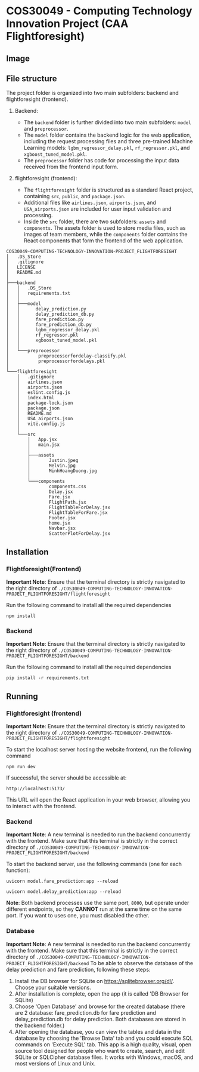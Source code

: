 # COS30049 - Computing Technology Innovation Project (CAA Flightforesight)

## Image


## File structure

The project folder is organized into two main subfolders: backend and flightforesight (frontend).

1. Backend: 
    - The `backend` folder is further divided into two main subfolders: `model` and `preprocessor`.
    - The `model` folder contains the backend logic for the web application, including the request processing files and three pre-trained Machine Learning models: `lgbm_regressor_delay.pkl`, `rf_regressor.pkl`, and `xgboost_tuned_model.pkl`.
    - The `preprocessor` folder has code for processing the input data received from the frontend input form.

2. flightforesight (frontend):
    - The `flightforesight` folder is structured as a standard React project, containing `src`, `public`, and `package.json`.
    - Additional files like `airlines.json`, `airports.json`, and `USA_airports.json` are included for user input validation and processing.
    - Inside the `src` folder, there are two subfolders: `assets` and `components`. The assets folder is used to store media files, such as images of team members, while the `components` folder contains the React components that form the frontend of the web application.


```
COS30049-COMPUTING-TECHNOLOGY-INNOVATION-PROJECT_FLIGHTFORESIGHT
│   .DS_Store
│   .gitignore
│   LICENSE
│   README.md
│
├───backend
│   │   .DS_Store
│   │   requirements.txt
│   │  
│   ├───model
│   │      delay_prediction.py
│   │      delay_prediction_db.py
│   │      fare_prediction.py
│   │      fare_prediction_db.py
│   │      lgbm_regressor_delay.pkl
│   │      rf_regressor.pkl
│   │      xgboost_tuned_model.pkl
│   │   
│   └───preprocessor
│           preprocessorfordelay-classify.pkl
│           preprocessorfordelays.pkl
│
└───flightforesight
    │   .gitignore
    │   airlines.json
    │   airports.json
    │   eslint.config.js
    │   index.html
    │   package-lock.json
    │   package.json
    │   README.md
    │   USA_airports.json
    │   vite.config.js
    │
    └───src
        │   App.jsx
        │   main.jsx
        │
        ├───assets
        │       Justin.jpeg
        │       Melvin.jpg
        │       MinhHoangDuong.jpg
        │
        └───components
                components.css
                Delay.jsx
                Fare.jsx
                FlightPath.jsx
                FlightTableForDelay.jsx
                FlightTableForFare.jsx
                Footer.jsx
                home.jsx
                Navbar.jsx
                ScatterPlotForDelay.jsx

```

## Installation
### Flightforesight(Frontend) 

**Important Note**: Ensure that the terminal directory is strictly navigated to the right directory of `./COS30049-COMPUTING-TECHNOLOGY-INNOVATION-PROJECT_FLIGHTFORESIGHT/flightforesight` 

Run the following command to install all the required dependencies

```
npm install
```

### Backend

**Important Note**: Ensure that the terminal directory is strictly navigated to the right directory of `./COS30049-COMPUTING-TECHNOLOGY-INNOVATION-PROJECT_FLIGHTFORESIGHT/backend` 

Run the following command to install all the required dependencies

```
pip install -r requirements.txt
```

## Running

### Flightforesight (frontend)

**Important Note**: Ensure that the terminal directory is strictly navigated to the right directory of `./COS30049-COMPUTING-TECHNOLOGY-INNOVATION-PROJECT_FLIGHTFORESIGHT/flightforesight` 

To start the localhost server hosting the website frontend, run the following command

```
npm run dev
```

If successful, the server should be accessible at:

```
http://localhost:5173/
```

This URL will open the React application in your web browser, allowing you to interact with the frontend.


### Backend

**Important Note**: A new terminal is needed to run the backend concurrently with the frontend. Make sure that this terminal is strictly in the correct directory of `./COS30049-COMPUTING-TECHNOLOGY-INNOVATION-PROJECT_FLIGHTFORESIGHT/backend` 

To start the backend server, use the following commands (one for each function):

```
uvicorn model.fare_prediction:app --reload
```

```
uvicorn model.delay_prediction:app --reload
```

**Note**: Both backend processes use the same port, `8000`, but operate under different endpoints, so they **CANNOT** run at the same time on the same port. If you want to uses one, you must disabled the other.

### Database
**Important Note**: A new terminal is needed to run the backend concurrently with the frontend. Make sure that this terminal is strictly in the correct directory of `./COS30049-COMPUTING-TECHNOLOGY-INNOVATION-PROJECT_FLIGHTFORESIGHT/backend` 
To be able to observe the database of the delay prediction and fare prediction, following these steps:
1. Install the DB browser for SQLite on https://sqlitebrowser.org/dl/. Choose your suitable versions.
2. After installation is complete, open the app (it is called 'DB Browser for SQLite)
3. Choose 'Open Database' and browse for the created database (there are 2 database: fare_prediction.db for fare prediction and delay_prediction.db for delay prediction. 
Both databases are stored in the backend folder.)
4. After opening the database, you can view the tables and data in the database by choosing the 'Browse Data' tab and you could execute SQL commands on 'Execute SQL' tab.
This app is a high quality, visual, open source tool designed for people who want to create, search, and edit SQLite or SQLCipher database files. It works with Windows, macOS, and most versions of Linux and Unix.




